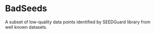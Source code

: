 # BadSeeds

A subset of low-quality data points identified by SEEDGuard library from well known datasets.
